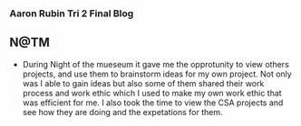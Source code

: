 ### Aaron Rubin Tri 2 Final Blog

## N@TM
- During Night of the mueseum it gave me the opprotunity to view others projects, and use them to brainstorm ideas for my own project. Not only was I able to gain ideas but also some of them shared their work process and work ethic which I used to make my own work ethic that was efficient for me. I also took the time to view the CSA projects and see how they are doing and the expetations for them.


